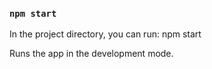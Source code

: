 ### `npm start`

In the project directory, you can run: npm start


Runs the app in the development mode.<br />
